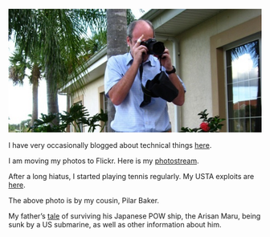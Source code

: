 ![Moi](../assets/homepageme.jpg)

I have very occasionally blogged about technical things <a href="http://blogs.codegear.com/charlesoverbeck/" title="http://blogs.codegear.com/charlesoverbeck/">here</a>.

I am moving my photos to Flickr. Here is my <a href="http://www.flickr.com/photos/32760735@N04/" title="http://www.flickr.com/photos/32760735@N04/">photostream</a>.

After a long hiatus, I started playing tennis regularly. My USTA exploits are <a href="http://www.ustanorcal.com/playermatches.asp?id=129820" title="http://www.ustanorcal.com/playermatches.asp?id=129820">here</a>.

The above photo is by my cousin, Pilar Baker.

My father’s [tale](rso/MyFather/) of surviving his Japanese POW ship, the Arisan Maru, being sunk by a US submarine, as well as other information about him.

